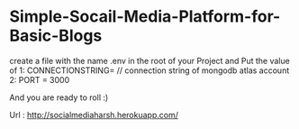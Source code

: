 # Simple-Socail-Media-Platform-for-Basic-Blogs

create a file with the name .env in the root of your Project and Put the value of
              1: CONNECTIONSTRING= // connection string of mongodb atlas account
              2: PORT = 3000
              
              
And you are ready to roll :)

Url : http://socialmediaharsh.herokuapp.com/
